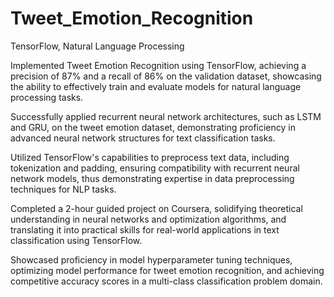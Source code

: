# Tweet_Emotion_Recognition
TensorFlow, Natural Language Processing

Implemented Tweet Emotion Recognition using TensorFlow, achieving a precision of 87% and a recall of 86% on the validation dataset, showcasing the ability to effectively train and evaluate models for natural language processing tasks.

Successfully applied recurrent neural network architectures, such as LSTM and GRU, on the tweet emotion dataset, demonstrating proficiency in advanced neural network structures for text classification tasks.

Utilized TensorFlow's capabilities to preprocess text data, including tokenization and padding, ensuring compatibility with recurrent neural network models, thus demonstrating expertise in data preprocessing techniques for NLP tasks.

Completed a 2-hour guided project on Coursera, solidifying theoretical understanding in neural networks and optimization algorithms, and translating it into practical skills for real-world applications in text classification using TensorFlow.

Showcased proficiency in model hyperparameter tuning techniques, optimizing model performance for tweet emotion recognition, and achieving competitive accuracy scores in a multi-class classification problem domain.
